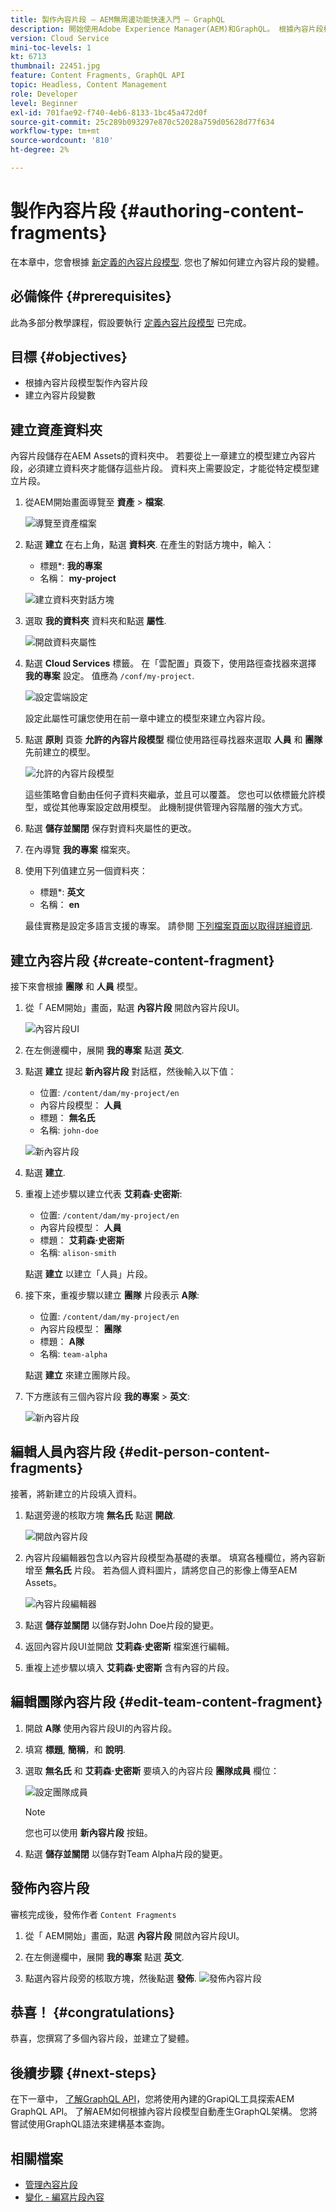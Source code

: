 ```yaml
---
title: 製作內容片段 — AEM無周邊功能快速入門 — GraphQL
description: 開始使用Adobe Experience Manager(AEM)和GraphQL。 根據內容片段模型建立和編輯新內容片段。 了解如何建立內容片段的變體。
version: Cloud Service
mini-toc-levels: 1
kt: 6713
thumbnail: 22451.jpg
feature: Content Fragments, GraphQL API
topic: Headless, Content Management
role: Developer
level: Beginner
exl-id: 701fae92-f740-4eb6-8133-1bc45a472d0f
source-git-commit: 25c289b093297e870c52028a759d05628d77f634
workflow-type: tm+mt
source-wordcount: '810'
ht-degree: 2%

---
```


# 製作內容片段 {#authoring-content-fragments}

在本章中，您會根據 [新定義的內容片段模型](./content-fragment-models.md). 您也了解如何建立內容片段的變體。

## 必備條件 {#prerequisites}

此為多部分教學課程，假設要執行 [定義內容片段模型](./content-fragment-models.md) 已完成。

## 目標 {#objectives}

* 根據內容片段模型製作內容片段
* 建立內容片段變數

## 建立資產資料夾

內容片段儲存在AEM Assets的資料夾中。 若要從上一章建立的模型建立內容片段，必須建立資料夾才能儲存這些片段。 資料夾上需要設定，才能從特定模型建立片段。

1. 從AEM開始畫面導覽至 **資產** > **檔案**.

   ![導覽至資產檔案](assets/author-content-fragments/navigate-assets-files.png)

1. 點選 **建立** 在右上角，點選 **資料夾**. 在產生的對話方塊中，輸入：

   * 標題*: **我的專案**
   * 名稱： **my-project**

   ![建立資料夾對話方塊](assets/author-content-fragments/create-folder-dialog.png)

1. 選取 **我的資料夾** 資料夾和點選 **屬性**.

   ![開啟資料夾屬性](assets/author-content-fragments/open-folder-properties.png)

1. 點選 **Cloud Services** 標籤。 在「雲配置」頁簽下，使用路徑查找器來選擇 **我的專案** 設定。 值應為 `/conf/my-project`.

   ![設定雲端設定](assets/author-content-fragments/set-cloud-config-my-project.png)

   設定此屬性可讓您使用在前一章中建立的模型來建立內容片段。

1. 點選 **原則** 頁簽 **允許的內容片段模型** 欄位使用路徑尋找器來選取 **人員** 和 **團隊** 先前建立的模型。

   ![允許的內容片段模型](assets/author-content-fragments/allowed-content-fragment-models.png)

   這些策略會自動由任何子資料夾繼承，並且可以覆蓋。 您也可以依標籤允許模型，或從其他專案設定啟用模型。 此機制提供管理內容階層的強大方式。

1. 點選 **儲存並關閉** 保存對資料夾屬性的更改。

1. 在內導覽 **我的專案** 檔案夾。

1. 使用下列值建立另一個資料夾：

   * 標題*: **英文**
   * 名稱： **en**

   最佳實務是設定多語言支援的專案。 請參閱 [下列檔案頁面以取得詳細資訊](https://experienceleague.adobe.com/docs/experience-manager-cloud-service/content/assets/admin/translate-assets.html).


## 建立內容片段 {#create-content-fragment}

接下來會根據 **團隊** 和 **人員** 模型。

1. 從「 AEM開始」畫面，點選 **內容片段** 開啟內容片段UI。

   ![內容片段UI](assets/author-content-fragments/cf-fragment-ui.png)

1. 在左側邊欄中，展開 **我的專案** 點選 **英文**.
1. 點選 **建立** 提起 **新內容片段** 對話框，然後輸入以下值：

   * 位置: `/content/dam/my-project/en`
   * 內容片段模型： **人員**
   * 標題： **無名氏**
   * 名稱: `john-doe`

   ![新內容片段](assets/author-content-fragments/new-content-fragment-john-doe.png)
1. 點選 **建立**.
1. 重複上述步驟以建立代表 **艾莉森·史密斯**:

   * 位置: `/content/dam/my-project/en`
   * 內容片段模型： **人員**
   * 標題： **艾莉森·史密斯**
   * 名稱: `alison-smith`

   點選 **建立** 以建立「人員」片段。

1. 接下來，重複步驟以建立 **團隊** 片段表示 **A隊**:

   * 位置: `/content/dam/my-project/en`
   * 內容片段模型： **團隊**
   * 標題： **A隊**
   * 名稱: `team-alpha`

   點選 **建立** 來建立團隊片段。

1. 下方應該有三個內容片段 **我的專案** > **英文**:

   ![新內容片段](assets/author-content-fragments/new-content-fragments.png)

## 編輯人員內容片段 {#edit-person-content-fragments}

接著，將新建立的片段填入資料。

1. 點選旁邊的核取方塊 **無名氏** 點選 **開啟**.

   ![開啟內容片段](assets/author-content-fragments/open-fragment-for-editing.png)

1. 內容片段編輯器包含以內容片段模型為基礎的表單。 填寫各種欄位，將內容新增至 **無名氏** 片段。 若為個人資料圖片，請將您自己的影像上傳至AEM Assets。

   ![內容片段編輯器](assets/author-content-fragments/content-fragment-editor-jd.png)

1. 點選 **儲存並關閉** 以儲存對John Doe片段的變更。
1. 返回內容片段UI並開啟 **艾莉森·史密斯** 檔案進行編輯。
1. 重複上述步驟以填入 **艾莉森·史密斯** 含有內容的片段。

## 編輯團隊內容片段 {#edit-team-content-fragment}

1. 開啟 **A隊** 使用內容片段UI的內容片段。
1. 填寫 **標題**, **簡稱**，和 **說明**.
1. 選取 **無名氏** 和 **艾莉森·史密斯** 要填入的內容片段 **團隊成員** 欄位：

   ![設定團隊成員](assets/author-content-fragments/select-team-members.png)

   >[!NOTE]
   >
   >您也可以使用 **新內容片段** 按鈕。

1. 點選 **儲存並關閉** 以儲存對Team Alpha片段的變更。

## 發佈內容片段

審核完成後，發佈作者 `Content Fragments`

1. 從「 AEM開始」畫面，點選 **內容片段** 開啟內容片段UI。

1. 在左側邊欄中，展開 **我的專案** 點選 **英文**.

1. 點選內容片段旁的核取方塊，然後點選 **發佈**.
   ![發佈內容片段](assets/author-content-fragments/publish-content-fragment.png)

## 恭喜！ {#congratulations}

恭喜，您撰寫了多個內容片段，並建立了變體。

## 後續步驟 {#next-steps}

在下一章中， [了解GraphQL API](explore-graphql-api.md)，您將使用內建的GrapiQL工具探索AEM GraphQL API。 了解AEM如何根據內容片段模型自動產生GraphQL架構。 您將嘗試使用GraphQL語法來建構基本查詢。

## 相關檔案

* [管理內容片段](https://experienceleague.adobe.com/docs/experience-manager-cloud-service/content/assets/content-fragments/content-fragments-managing.html)
* [變化 - 編寫片段內容](https://experienceleague.adobe.com/docs/experience-manager-cloud-service/content/assets/content-fragments/content-fragments-variations.html)
